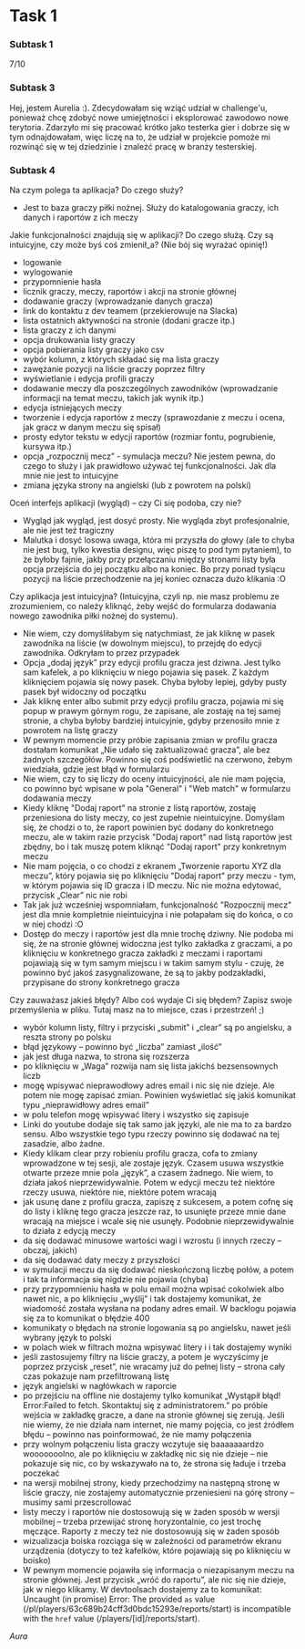 # Task 1

### Subtask 1

7/10

### Subtask 3

Hej, jestem Aurelia :). Zdecydowałam się wziąć udział w challenge'u, ponieważ chcę zdobyć nowe umiejętności i eksplorować zawodowo nowe terytoria. Zdarzyło mi się pracować krótko jako testerka gier i dobrze się w tym odnajdowałam, więc liczę na to, że udział w projekcie pomoże mi rozwinąć się w tej dziedzinie i znależć pracę w branży testerskiej.

### Subtask 4

Na czym polega ta aplikacja? Do czego służy?
* Jest to baza graczy piłki nożnej. Służy do katalogowania graczy, ich danych i raportów z ich meczy

Jakie funkcjonalności znajdują się w aplikacji? Do czego służą. Czy są intuicyjne, czy może byś coś zmienił_a? (Nie bój się wyrażać opinię!)
* logowanie
* wylogowanie
* przypomnienie hasła
* licznik graczy, meczy, raportów i akcji na stronie głównej
* dodawanie graczy (wprowadzanie danych gracza)
* link do kontaktu z dev teamem (przekierowuje na Slacka)
* lista ostatnich aktywności na stronie (dodani gracze itp.)
* lista graczy z ich danymi
* opcja drukowania listy graczy
* opcja pobierania listy graczy jako csv
* wybór kolumn, z których składać się ma lista graczy
* zawężanie pozycji na liście graczy poprzez filtry
* wyświetlanie i edycja profili graczy
* dodawanie meczy dla poszczególnych zawodników (wprowadzanie informacji na temat meczu, takich jak wynik itp.)
* edycja istniejących meczy
* tworzenie i edycja raportów z meczy (sprawozdanie z meczu i ocena, jak gracz w danym meczu się spisał)
* prosty edytor tekstu w edycji raportów (rozmiar fontu, pogrubienie, kursywa itp.)
* opcja „rozpocznij mecz” - symulacja meczu? Nie jestem pewna, do czego to służy i jak prawidłowo używać tej funkcjonalności. Jak dla mnie nie jest to intuicyjne
* zmiana języka strony na angielski (lub z powrotem na polski)

Oceń interfejs aplikacji (wygląd) – czy Ci się podoba, czy nie?
* Wygląd jak wygląd, jest dosyć prosty. Nie wygląda zbyt profesjonalnie, ale nie jest też tragiczny
* Malutka i dosyć losowa uwaga, która mi przyszła do głowy (ale to chyba nie jest bug, tylko kwestia designu, więc piszę to pod tym pytaniem), to że byłoby fajnie, jakby przy przełączaniu między stronami listy była opcja przejścia do jej początku albo na koniec. Bo przy ponad tysiącu pozycji na liście przechodzenie na jej koniec oznacza dużo klikania :O

Czy aplikacja jest intuicyjna? (Intuicyjna, czyli np. nie masz problemu ze zrozumieniem, co należy kliknąć, żeby wejść do formularza dodawania nowego zawodnika piłki nożnej do systemu).
* Nie wiem, czy domyśliłabym się natychmiast, że jak kliknę w pasek zawodnika na liście (w dowolnym miejscu), to przejdę do edycji zawodnika. Odkryłam to przez przypadek
* Opcja „dodaj język” przy edycji profilu gracza jest dziwna. Jest tylko sam kafelek, a po kliknięciu w niego pojawia się pasek. Z każdym kliknięciem pojawia się nowy pasek. Chyba byłoby lepiej, gdyby pusty pasek był widoczny od początku
* Jak kliknę enter albo submit przy edycji profilu gracza, pojawia mi się popup w prawym górnym rogu, że zapisane, ale zostaję na tej samej stronie, a chyba byłoby bardziej intuicyjnie, gdyby przenosiło mnie z powrotem na listę graczy
* W pewnym momencie przy próbie zapisania zmian w profilu gracza dostałam komunikat „Nie udało się zaktualizować gracza”, ale bez żadnych szczegółów. Powinno się coś podświetlić na czerwono, żebym wiedziała, gdzie jest błąd w formularzu
* Nie wiem, czy to się liczy do oceny intuicyjności, ale nie mam pojęcia, co powinno być wpisane w pola "General" i "Web match" w formularzu dodawania meczy
* Kiedy kliknę "Dodaj raport" na stronie z listą raportów, zostaję przeniesiona do listy meczy, co jest zupełnie nieintuicyjne. Domyślam się, że chodzi o to, że raport powinien być dodany do konkretnego meczu, ale w takim razie przycisk "Dodaj raport" nad listą raportów jest zbędny, bo i tak muszę potem kliknąć "Dodaj raport" przy konkretnym meczu
* Nie mam pojęcia, o co chodzi z ekranem „Tworzenie raportu XYZ dla meczu”, który pojawia się po kliknięciu "Dodaj raport" przy meczu - tym, w którym pojawia się ID gracza i ID meczu. Nic nie można edytować, przycisk „Clear” nic nie robi
* Tak jak już wcześniej wspomniałam, funkcjonalność "Rozpocznij mecz" jest dla mnie kompletnie nieintuicyjna i nie połapałam się do końca, o co w niej chodzi :O
* Dostęp do meczy i raportów jest dla mnie trochę dziwny. Nie podoba mi się, że na stronie głównej widoczna jest tylko zakładka z graczami, a po kliknięciu w konkretnego gracza zakładki z meczami i raportami pojawiają się w tym samym miejscu i w takim samym stylu - czuję, że powinno być jakoś zasygnalizowane, że są to jakby podzakładki, przypisane do strony konkretnego gracza

Czy zauważasz jakieś błędy? Albo coś wydaje Ci się błędem? Zapisz swoje przemyślenia w pliku. Tutaj masz na to miejsce, czas i przestrzeń! ;)
* wybór kolumn listy, filtry i przyciski „submit” i „clear” są po angielsku, a reszta strony po polsku
* błąd językowy – powinno być „liczba” zamiast „ilość”
* jak jest długa nazwa, to strona się rozszerza
* po kliknięciu w „Waga” rozwija nam się lista jakichś bezsensownych liczb
* mogę wpisywać nieprawodłowy adres email i nic się nie dzieje. Ale potem  nie mogę zapisać zmian. Powinien wyświetlać się jakiś komunikat typu „nieprawidłowy adres email”
* w polu telefon mogę wpisywać litery i wszystko się zapisuje
* Linki do youtube dodaje się tak samo jak języki, ale nie ma to za bardzo sensu. Albo wszystkie tego typu rzeczy powinno się dodawać na tej zasadzie, albo żadne. 
* Kiedy klikam clear przy robieniu profilu gracza, cofa to zmiany wprowadzone w tej sesji, ale zostaje język. Czasem usuwa wszystkie otwarte przeze mnie pola „język”, a czasem żadnego. Nie wiem, to działa jakoś nieprzewidywalnie. Potem w edycji meczu też niektóre rzeczy usuwa, niektóre nie, niektóre potem wracają
* jak usunę dane z profilu gracza, zapiszę z sukcesem, a potem cofnę się do listy i kliknę tego gracza jeszcze raz, to usunięte przeze mnie dane wracają na miejsce i wcale się nie usunęły. Podobnie nieprzewidywalnie to działa z edycją meczy
* da się dodawać minusowe wartości wagi i wzrostu (i innych rzeczy – obczaj, jakich)
* da się dodawać daty meczy z przyszłości
* w symulacji meczu da się dodawać nieskończoną liczbę połów, a potem i tak ta informacja się nigdzie nie pojawia (chyba)
* przy przypomnieniu hasła w polu email można wpisać cokolwiek albo nawet nic, a po kliknięciu „wyślij” i tak dostajemy komunikat, że wiadomość została wysłana na podany adres email. W backlogu pojawia się za to komunikat o błędzie 400
* komunikaty o błędach na stronie logowania są po angielsku, nawet jeśli wybrany język to polski
* w polach wiek w filtrach można wpisywać litery i i tak dostajemy wyniki
* jeśli zastosujemy filtry na liście graczy, a potem je wyczyścimy je poprzez przycisk „reset”, nie wracamy już do pełnej listy – strona cały czas pokazuje nam przefiltrowaną listę
* język angielski w nagłówkach w raporcie
* po przejściu na offline nie dostajemy tylko komunikat „Wystąpił błąd! Error:Failed to fetch. Skontaktuj się z administratorem.” po próbie wejścia w zakładkę gracze, a dane na stronie głównej się zerują. Jeśli nie wiemy, że nie działa nam internet, nie mamy pojęcia, co jest źródłem błędu – powinno nas poinformować, że nie mamy połączenia
* przy wolnym połączeniu lista graczy wczytuje się baaaaaaardzo wooooooolno, ale po kliknięciu w zakładkę nic się nie dzieje – nie pokazuje się nic, co by wskazywało na to, że strona się ładuje i trzeba poczekać
* na wersji mobilnej strony, kiedy przechodzimy na następną stronę w liście graczy, nie zostajemy automatycznie przeniesieni na górę strony – musimy sami przescrollować
* listy meczy i raportów nie dostosowują się w żaden sposób w wersji mobilnej – trzeba przewijać stronę horyzontalnie, co jest trochę męczące. Raporty z meczy też nie dostosowują się w żaden sposób
* wizualizacja boiska rozciąga się w zależności od parametrów ekranu urządzenia (dotyczy to też kafelków, które pojawiają się po kliknięciu w boisko)
* W pewnym momencie pojawiła się informacja o niezapisanym meczu na stronie głównej. Jest przycisk „wróć do raportu”, ale nic się nie dzieje, jak w niego klikamy. W devtoolsach dostajemy za to komunikat: Uncaught (in promise) Error: The provided `as` value (/pl/players/63c689b24cff3d0bdc15293e/reports/start) is incompatible with the `href` value (/players/[id]/reports/start).

*Aura*
